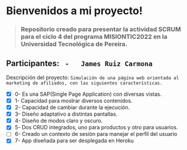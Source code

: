 # Bienvenidos a mi proyecto!

>### Repositorio creado para presentar la actividad SCRUM para el ciclo 4 del programa MISIONTIC2022 en la Universidad Tecnológica de Pereira.

Participantes:
``	-	James Ruiz Carmona
``
---
Descripción del proyecto: 
`Simulación de una página web orientada al marketing de afiliados, con las siguientes características.`
 - [x] 0- Es una SAP(Single Page Application) con diversas vistas.
 - [x] 1- Capacidad para mostrar diversos contenidos.
 - [x] 2- Capacidad de cambiar durante la ejecución.
 - [x] 3- Diseño adaptativo a distintas pantallas.
 - [x] 4- Diseño de modos claro y oscuro.
 - [x] 5- Dos CRUD integrados, uno para productos y otro para usuarios.
 - [ ] 6- Creado un contexto de sesión para manejar el perfil del usuario
 - [x] 7- App diseñada para ser desplegada en Heroku
